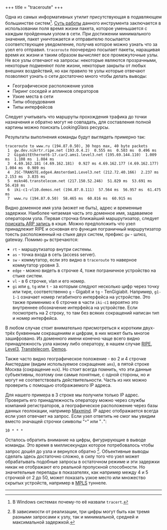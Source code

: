 +++
title = "traceroute"
+++

Одна из самых информативных утилит присутствующая в подавляющем большинстве систем[^fn:1]. [Суть работы](https://ru.wikipedia.org/wiki/traceroute) данного инструмента заключается в использовании поля время жизни пакета, которое уменьшается с каждым пройденным узлом в сети. При достижении минимального значения, пакет уничтожается и отправителю посылается соответствующее уведомление, получив которое можно узнать что за узел его отправил. `traceroute` поочередно посылает пакеты, наращивая время их жизни и таким образом вычисляет все промежуточные узлы. Не все узлы отвечают на запросы: некоторые являются прозрачными, некоторые подменяют поле жизни, некоторые закрыты от любых внешних воздействий, но как правило те узлы которые отвечают позволяют узнать о сети достаточно много чтобы делать выводы:

 - Географическое расположение узлов
 - Пиринг соседей и аплинков операторов
 - Узкие места в сети
 - Типы оборудования
 - Типы интерфейсов

Следует учитывать что маршруты прохождения трафика до точки назначения и обратно могут не совпадать, для составления полной картины можно поискать LookingGlass ресурсы.

Результаты выполнения команды будут выглядеть примерно так:

```
traceroute to www.ru (194.87.0.50), 30 hops max, 40 byte packets
 1  gw.dev.nikrtr.ripe.net (193.0.4.2)  0.555 ms  0.503 ms  0.496 ms
 2  GigabitEthernet6-17.car2.ams1.level3.net (195.69.144.110)  1.009 ms  1.108 ms  1.084 ms
 3  4.69.162.181 (4.69.162.181)  0.927 ms 4.69.162.177 (4.69.162.177)  1.004 ms  0.989 ms
 4  JSC-TRANSTE.edge4.Amsterdam1.Level3.net (212.72.40.166)  2.237 ms  2.153 ms  3.835 ms
 5  mskn46.transtelecom.net (217.150.52.246)  51.829 ms  53.691 ms  56.418 ms
 6  iki-c1-vl10.demos.net (194.87.0.111)  57.564 ms  56.957 ms  61.475 ms
 7  www.ru (194.87.0.50)  58.465 ms  60.816 ms  60.915 ms
```

Видно доменное имя узла (может не быть), адрес и временные задержки. Наиболее читаемая часть это доменное имя, задаваемое оператором узла. Первая строчка ближайший маршрутизатор, следует [поискать ARP запись](/wiki/guides/arp/) в кэше. Можно предположить что узел принадлежит RIPE и основная его функция пограничный маршрутизатор тоесть расположенный на стыке двух систем, префикс `gw` - шлюз, gateway. Помимо `gw` встречаются:
 - `rt` - маршрутизатор внутри системы.
 - `as` - точка входа в сеть (access server).
 - `sw` - коммутатор, если это видно в `traceroute` то наверное коммутатор уровня 3.
 - `edge` - можно видеть в строчке 4, тоже пограничное устройство на стыке систем.
 - `vl` - в 6 строчке, vlan и его номер.
 - `gi` или `g`, `tg` или `t` - за которым следуют несколько цифр через точку или тире, соответственно `g` - Gigabit и `tg` - TenGigiabit. Например, `g1-1-1` означает номер гигабитного интерфейса на устройстве. Это также применимо к 6 строчке в части `iki-c1` вероятно это внутреннее обозначение интерфейса на устройстве. Если посмотреть на 2 строку, то там без всяких сокращений написан тип и номер интерфейса.

В любом случае стоит внимательно присмотреться к коротким двух-трёх буквенным сокращениям и цифрам, в них может быть многое зашифровано. Из доменного имени конечно чаще всего видно принадлежность узла какому либо оператору, в нашем случае [RIPE](https://ripe.net), [Level3](https://ru.wikipedia.org/wiki/level3), [Transtelecom](http://transtelecom.ru), [Demos](http://demos.ru). 

Также часто видно географическое положение - во 2 и 4 строчке Амстердам (видим используемое сокращение `ams`), в пятой строке Москва (сокращение `msk`). Но стоит всегда помнить, что эти данные субъективны, поэтому они самые понятные, с одной стороны, но и могут не соответствовать действительности. Часть из них можно проверить с помощью отображаемого IP адреса.

Для нашего примера в 3 строке мы получили только IP адрес. Проверить его принадлежность оператору можно через службы компаний регистраторов, а географическое расположение через базы данных геолокации, например [Maxmind](http://maxmind.com). IP адрес отображается всегда если узел отвечает на запрос. Если узел ответить не смог мы увидим вместо значащей строчки символы "`*`" или "`.`":

```
10 * * *
```

Осталось обратить внимание на цифры, фигурирующие в выводе команды. Это время в миллисекундах которое потребовалось чтобы запрос дошёл до узла и вернулся обратно [^fn:2]. Объективные выводы сделать здесь достаточно сложно, в силу того что узел может обрабатывать подобные запросы в остаточном режиме и эти задержки никак не отображают его реальной пропускной способности. Но значительные перепады в показателях, как например между 4 и 5 строчкой от 2 до 50, может показать узкое место или множество скрытых устройств, например в [MPLS](https://ru.wikipedia.org/wiki/MPLS) туннеле.

----
[^fn:1]: В Windows системах почему-то её назвали `tracert`.
[^fn:2]: В зависимости от реализации, три цифры могут быть как тремя разными запросами к узлу, так и минимальной, средней и максимальной задержкой.